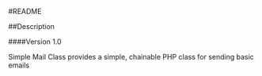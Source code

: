#README

##Description

####Version 1.0

Simple Mail Class provides a simple, chainable PHP class for sending basic emails